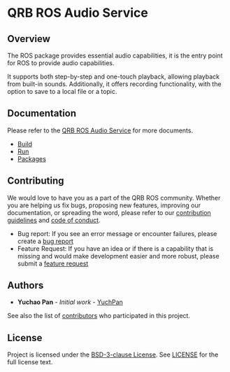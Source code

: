 # QRB ROS Audio Service

## Overview

The ROS package provides essential audio capabilities, it is the entry point for ROS to provide audio capabilities.

It supports both step-by-step and one-touch playback, allowing playback from built-in sounds. Additionally, it offers recording functionality, with the option to save to a local file or a topic.

## Documentation

Please refer to the [QRB ROS Audio Service](https://quic-qrb-ros.github.io/main/packages/qrb_ros_audio_service/index.html) for more documents.
- [Build](https://quic-qrb-ros.github.io/main/packages/qrb_ros_audio_service/index.html#Build)
- [Run](https://quic-qrb-ros.github.io/main/packages/qrb_ros_audio_service/index.html#Run)
- [Packages](https://quic-qrb-ros.github.io/main/packages/qrb_ros_audio_service/index.html#Packages)

## Contributing

We would love to have you as a part of the QRB ROS community. Whether you are helping us fix bugs, proposing new features, improving our documentation, or spreading the word, please refer to our [contribution guidelines](./CONTRIBUTING.md) and [code of conduct](./CODE_OF_CONDUCT.md).

- Bug report: If you see an error message or encounter failures, please create a [bug report](../../issues)
- Feature Request: If you have an idea or if there is a capability that is missing and would make development easier and more robust, please submit a [feature request](../../issues)

<Update link with template>

## Authors

* **Yuchao Pan** - *Initial work* - [YuchPan](https://github.com/yuchpan)

See also the list of [contributors](https://github.com/QUIC-QRB-ROS/qrb_ros_audio_service/contributors) who participated in this project.

## License

Project is licensed under the [BSD-3-clause License](https://spdx.org/licenses/BSD-3-Clause.html). See [LICENSE](./LICENSE) for the full license text.

